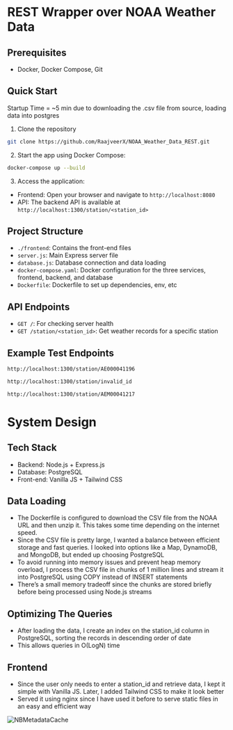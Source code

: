 # REST Wrapper over NOAA Weather Data

## Prerequisites

- Docker, Docker Compose, Git

## Quick Start

Startup Time = ~5 min due to downloading the .csv file from source, loading data into postgres

1. Clone the repository
```bash
git clone https://github.com/RaajveerX/NOAA_Weather_Data_REST.git
```
2. Start the app using Docker Compose:
```bash
docker-compose up --build
```
3. Access the application:
- Frontend: Open your browser and navigate to `http://localhost:8080`
- API: The backend API is available at `http://localhost:1300/station/<station_id>`

## Project Structure
- `./frontend`: Contains the front-end files
- `server.js`: Main Express server file
- `database.js`: Database connection and data loading
- `docker-compose.yaml`: Docker configuration for the three services, frontend, backend, and database
- `Dockerfile`: Dockerfile to set up dependencies, env, etc

## API Endpoints

- `GET /`: For checking server health
- `GET /station/<station_id>`: Get weather records for a specific station

## Example Test Endpoints
```bash
http://localhost:1300/station/AE000041196
```
```bash
http://localhost:1300/station/invalid_id
```
```bash
http://localhost:1300/station/AEM00041217
```
# System Design

## Tech Stack
- Backend: Node.js + Express.js
- Database: PostgreSQL
- Front-end: Vanilla JS + Tailwind CSS

## Data Loading
- The Dockerfile is configured to download the CSV file from the NOAA URL and then unzip it. This takes some time depending on the internet speed.
- Since the CSV file is pretty large, I wanted a balance between efficient storage and fast queries. I looked into options like a Map, DynamoDB, and MongoDB, but ended up choosing PostgreSQL
- To avoid running into memory issues and prevent heap memory overload, I process the CSV file in chunks of 1 million lines and stream it into PostgreSQL using COPY instead of INSERT statements
- There’s a small memory tradeoff since the chunks are stored briefly before being processed using Node.js streams

## Optimizing The Queries
- After loading the data, I create an index on the station_id column in PostgreSQL, sorting the records in descending order of date
- This allows queries in O(LogN) time

## Frontend
- Since the user only needs to enter a station_id and retrieve data, I kept it simple with Vanilla JS. Later, I added Tailwind CSS to make it look better
- Served it using nginx since I have used it before to serve static files in an easy and efficient way

![NBMetadataCache](https://github.com/user-attachments/assets/c816e763-18e3-493e-a8ba-bf9546f27c2d)



